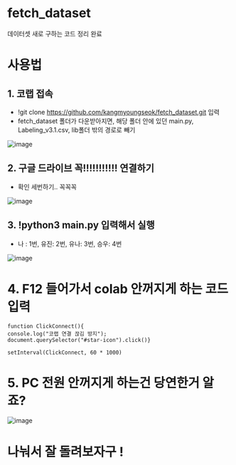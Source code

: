 # fetch_dataset
데이터셋 새로 구하는 코드 정리 완료


# 사용법
## 1. 코랩 접속
- !git clone https://github.com/kangmyoungseok/fetch_dataset.git 입력
- fetch_dataset 폴더가 다운받아지면, 해당 폴더 안에 있던 main.py, Labeling_v3.1.csv, lib폴더 밖의 경로로 빼기

![image](https://user-images.githubusercontent.com/33647663/144436389-52affa49-2ed8-453f-b7a1-2ab28f5aeee6.png)


## 2. __구글 드라이브 꼭!!!!!!!!!!! 연결하기__ 
- 확인 세번하기.. 꼭꼭꼭

![image](https://user-images.githubusercontent.com/33647663/144436794-f8824b43-ea81-4769-8dd9-a8e71451f819.png)


## 3. !python3 main.py 입력해서 실행
- 나 : 1번, 유진: 2번, 유나: 3번, 승우: 4번

![image](https://user-images.githubusercontent.com/33647663/144437097-f8161e6a-b1f3-4b58-914a-f4e00f7b6a7c.png)


# 4. F12 들어가서 colab 안꺼지게 하는 코드 입력
    
    function ClickConnect(){
    console.log("코랩 연결 끊김 방지"); 
    document.querySelector("#star-icon").click()}

    setInterval(ClickConnect, 60 * 1000)

# 5. PC 전원 안꺼지게 하는건 당연한거 알죠?
![image](https://user-images.githubusercontent.com/33647663/144437838-4c3d7aeb-c93c-4659-b1d4-537c54b0f1b3.png)

# 나눠서 잘 돌려보자구 !
